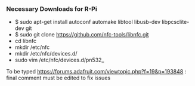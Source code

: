 ### Necessary Downloads for R-Pi
* $ sudo apt-get install autoconf automake libtool libusb-dev libpcsclite-dev git
* $ sudo git clone https://github.com/nfc-tools/libnfc.git
* cd libnfc
* mkdir /etc/nfc
* mkdir /etc/nfc/devices.d/
* sudo vim /etc/nfc/devices.d/pn532_

To be typed https://forums.adafruit.com/viewtopic.php?f=19&p=193848 : final comment must be edited to fix issues
